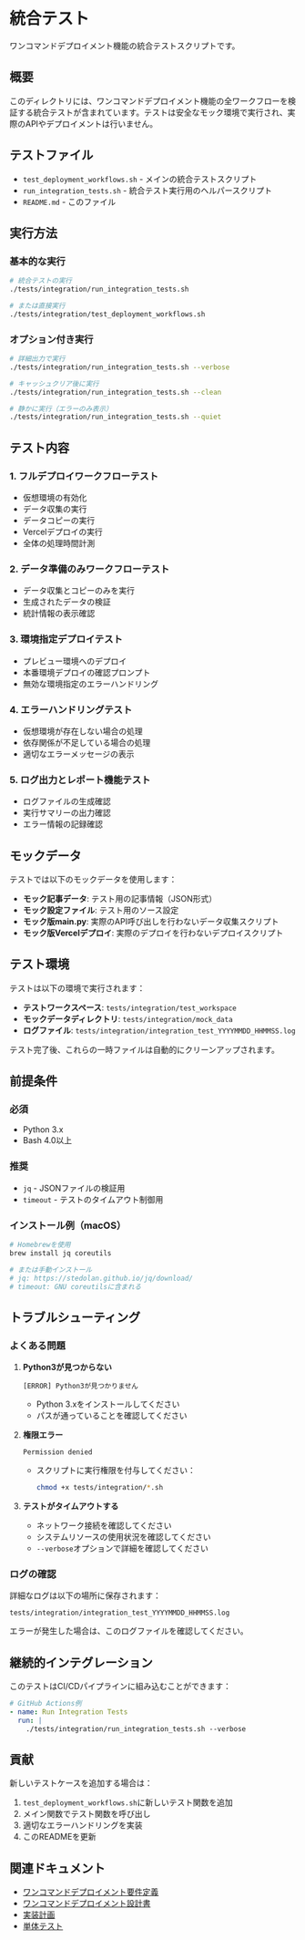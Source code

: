 # 統合テスト

ワンコマンドデプロイメント機能の統合テストスクリプトです。

## 概要

このディレクトリには、ワンコマンドデプロイメント機能の全ワークフローを検証する統合テストが含まれています。テストは安全なモック環境で実行され、実際のAPIやデプロイメントは行いません。

## テストファイル

- `test_deployment_workflows.sh` - メインの統合テストスクリプト
- `run_integration_tests.sh` - 統合テスト実行用のヘルパースクリプト
- `README.md` - このファイル

## 実行方法

### 基本的な実行

```bash
# 統合テストの実行
./tests/integration/run_integration_tests.sh

# または直接実行
./tests/integration/test_deployment_workflows.sh
```

### オプション付き実行

```bash
# 詳細出力で実行
./tests/integration/run_integration_tests.sh --verbose

# キャッシュクリア後に実行
./tests/integration/run_integration_tests.sh --clean

# 静かに実行（エラーのみ表示）
./tests/integration/run_integration_tests.sh --quiet
```

## テスト内容

### 1. フルデプロイワークフローテスト
- 仮想環境の有効化
- データ収集の実行
- データコピーの実行
- Vercelデプロイの実行
- 全体の処理時間計測

### 2. データ準備のみワークフローテスト
- データ収集とコピーのみを実行
- 生成されたデータの検証
- 統計情報の表示確認

### 3. 環境指定デプロイテスト
- プレビュー環境へのデプロイ
- 本番環境デプロイの確認プロンプト
- 無効な環境指定のエラーハンドリング

### 4. エラーハンドリングテスト
- 仮想環境が存在しない場合の処理
- 依存関係が不足している場合の処理
- 適切なエラーメッセージの表示

### 5. ログ出力とレポート機能テスト
- ログファイルの生成確認
- 実行サマリーの出力確認
- エラー情報の記録確認

## モックデータ

テストでは以下のモックデータを使用します：

- **モック記事データ**: テスト用の記事情報（JSON形式）
- **モック設定ファイル**: テスト用のソース設定
- **モック版main.py**: 実際のAPI呼び出しを行わないデータ収集スクリプト
- **モック版Vercelデプロイ**: 実際のデプロイを行わないデプロイスクリプト

## テスト環境

テストは以下の環境で実行されます：

- **テストワークスペース**: `tests/integration/test_workspace`
- **モックデータディレクトリ**: `tests/integration/mock_data`
- **ログファイル**: `tests/integration/integration_test_YYYYMMDD_HHMMSS.log`

テスト完了後、これらの一時ファイルは自動的にクリーンアップされます。

## 前提条件

### 必須
- Python 3.x
- Bash 4.0以上

### 推奨
- `jq` - JSONファイルの検証用
- `timeout` - テストのタイムアウト制御用

### インストール例（macOS）

```bash
# Homebrewを使用
brew install jq coreutils

# または手動インストール
# jq: https://stedolan.github.io/jq/download/
# timeout: GNU coreutilsに含まれる
```

## トラブルシューティング

### よくある問題

1. **Python3が見つからない**
   ```
   [ERROR] Python3が見つかりません
   ```
   - Python 3.xをインストールしてください
   - パスが通っていることを確認してください

2. **権限エラー**
   ```
   Permission denied
   ```
   - スクリプトに実行権限を付与してください：
     ```bash
     chmod +x tests/integration/*.sh
     ```

3. **テストがタイムアウトする**
   - ネットワーク接続を確認してください
   - システムリソースの使用状況を確認してください
   - `--verbose`オプションで詳細を確認してください

### ログの確認

詳細なログは以下の場所に保存されます：
```
tests/integration/integration_test_YYYYMMDD_HHMMSS.log
```

エラーが発生した場合は、このログファイルを確認してください。

## 継続的インテグレーション

このテストはCI/CDパイプラインに組み込むことができます：

```yaml
# GitHub Actions例
- name: Run Integration Tests
  run: |
    ./tests/integration/run_integration_tests.sh --verbose
```

## 貢献

新しいテストケースを追加する場合は：

1. `test_deployment_workflows.sh`に新しいテスト関数を追加
2. メイン関数でテスト関数を呼び出し
3. 適切なエラーハンドリングを実装
4. このREADMEを更新

## 関連ドキュメント

- [ワンコマンドデプロイメント要件定義](../../.kiro/specs/one-command-deployment/requirements.md)
- [ワンコマンドデプロイメント設計書](../../.kiro/specs/one-command-deployment/design.md)
- [実装計画](../../.kiro/specs/one-command-deployment/tasks.md)
- [単体テスト](../unit/README.md)